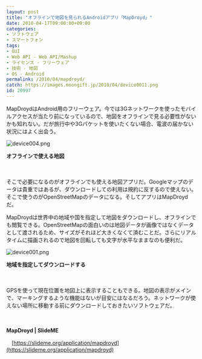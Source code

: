 ```yaml
---
layout: post
title: "オフラインで地図を見られるAndroidアプリ「MapDroyd」"
date: 2010-04-17T09:00:00+09:00
categories:
- ソフトウェア
- スマートフォン
tags: 
- GUI
- Web API - Web API/Mashup
- ライセンス - フリーウェア
- 技術 - 地図
- OS - Android
permalink: /2010/04/mapdroyd/
catch: https://images.moongift.jp/2010/04/device0011.png
id: 20997
---
```

MapDroydはAndroid用のフリーウェア。今では3Gネットワークを使ったモバイルアクセスが当たり前になっているので、地図をオフラインで見る必要性がないかも知れない。だが旅行中や3Gパケットを使いたくない場合、電波の届かない状況にはよく出会う。

  

![device004.png](https://images.moongift.jp/2010/04/device004.png)  
  
**オフラインで使える地図**

  

　

  

そこで必要になるのがオフラインでも使える地図アプリだ。Googleマップのデータは貴重ではあるが、ダウンロードしての利用は規約に反するので使えない。そこで使うのがOpenStreetMapのデータになる。そしてアプリはMapDroydだ。

  
<!--more-->

MapDroydは世界中の地域や国を指定して地図をダウンロードし、オフラインでも閲覧できる。OpenStreetMapの面白いのは地図データが画像ではなくデータとして渡されるため、サイズがそれほど大きくなくて済むことだ。さらにリアルタイムに描画されるので地図を回転しても文字が水平なままなのも便利だ。

  

![device001.png](https://images.moongift.jp/2010/04/device0011.png)  
  
**地域を指定してダウンロードする**

  

　

  

GPSを使って現在位置を地図上に表示することもできる。地図の表示がメインで、マーキングするような機能はないが目安にはなるだろう。ネットワークが使えない場所に移動する前にダウンロードしておきたいソフトウェアだ。

  

　

  

**MapDroyd | SlideME**  
  
　[https://slideme.org/application/mapdroyd](https://slideme.org/application/mapdroyd)

  
